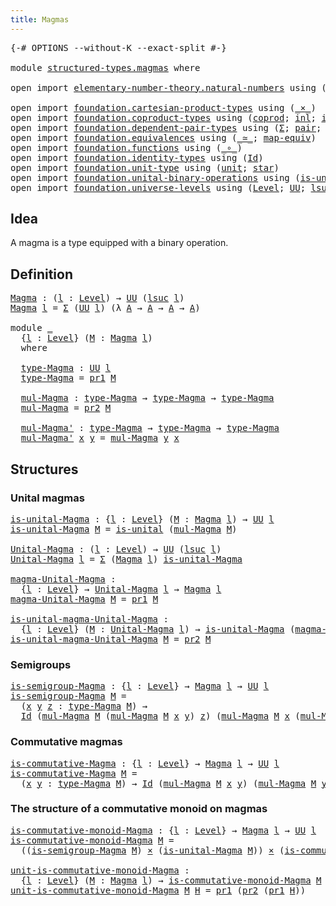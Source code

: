 ```yaml
---
title: Magmas
---
```


<pre class="Agda"><a id="32" class="Symbol">{-#</a> <a id="36" class="Keyword">OPTIONS</a> <a id="44" class="Pragma">--without-K</a> <a id="56" class="Pragma">--exact-split</a> <a id="70" class="Symbol">#-}</a>

<a id="75" class="Keyword">module</a> <a id="82" href="structured-types.magmas.html" class="Module">structured-types.magmas</a> <a id="106" class="Keyword">where</a>

<a id="113" class="Keyword">open</a> <a id="118" class="Keyword">import</a> <a id="125" href="elementary-number-theory.natural-numbers.html" class="Module">elementary-number-theory.natural-numbers</a> <a id="166" class="Keyword">using</a> <a id="172" class="Symbol">(</a><a id="173" href="elementary-number-theory.natural-numbers.html#1458" class="Datatype">ℕ</a><a id="174" class="Symbol">;</a> <a id="176" href="elementary-number-theory.natural-numbers.html#1479" class="InductiveConstructor">zero-ℕ</a><a id="182" class="Symbol">;</a> <a id="184" href="elementary-number-theory.natural-numbers.html#1492" class="InductiveConstructor">succ-ℕ</a><a id="190" class="Symbol">)</a>

<a id="193" class="Keyword">open</a> <a id="198" class="Keyword">import</a> <a id="205" href="foundation.cartesian-product-types.html" class="Module">foundation.cartesian-product-types</a> <a id="240" class="Keyword">using</a> <a id="246" class="Symbol">(</a><a id="247" href="foundation-core.cartesian-product-types.html#590" class="Function Operator">_×_</a><a id="250" class="Symbol">)</a>
<a id="252" class="Keyword">open</a> <a id="257" class="Keyword">import</a> <a id="264" href="foundation.coproduct-types.html" class="Module">foundation.coproduct-types</a> <a id="291" class="Keyword">using</a> <a id="297" class="Symbol">(</a><a id="298" href="foundation.coproduct-types.html#1182" class="Datatype">coprod</a><a id="304" class="Symbol">;</a> <a id="306" href="foundation.coproduct-types.html#1253" class="InductiveConstructor">inl</a><a id="309" class="Symbol">;</a> <a id="311" href="foundation.coproduct-types.html#1276" class="InductiveConstructor">inr</a><a id="314" class="Symbol">)</a>
<a id="316" class="Keyword">open</a> <a id="321" class="Keyword">import</a> <a id="328" href="foundation.dependent-pair-types.html" class="Module">foundation.dependent-pair-types</a> <a id="360" class="Keyword">using</a> <a id="366" class="Symbol">(</a><a id="367" href="foundation-core.dependent-pair-types.html#515" class="Record">Σ</a><a id="368" class="Symbol">;</a> <a id="370" href="foundation-core.dependent-pair-types.html#588" class="InductiveConstructor">pair</a><a id="374" class="Symbol">;</a> <a id="376" href="foundation-core.dependent-pair-types.html#605" class="Field">pr1</a><a id="379" class="Symbol">;</a> <a id="381" href="foundation-core.dependent-pair-types.html#617" class="Field">pr2</a><a id="384" class="Symbol">)</a>
<a id="386" class="Keyword">open</a> <a id="391" class="Keyword">import</a> <a id="398" href="foundation.equivalences.html" class="Module">foundation.equivalences</a> <a id="422" class="Keyword">using</a> <a id="428" class="Symbol">(</a><a id="429" href="foundation-core.equivalences.html#1621" class="Function Operator">_≃_</a><a id="432" class="Symbol">;</a> <a id="434" href="foundation-core.equivalences.html#1821" class="Function">map-equiv</a><a id="443" class="Symbol">)</a>
<a id="445" class="Keyword">open</a> <a id="450" class="Keyword">import</a> <a id="457" href="foundation.functions.html" class="Module">foundation.functions</a> <a id="478" class="Keyword">using</a> <a id="484" class="Symbol">(</a><a id="485" href="foundation-core.functions.html#420" class="Function Operator">_∘_</a><a id="488" class="Symbol">)</a>
<a id="490" class="Keyword">open</a> <a id="495" class="Keyword">import</a> <a id="502" href="foundation.identity-types.html" class="Module">foundation.identity-types</a> <a id="528" class="Keyword">using</a> <a id="534" class="Symbol">(</a><a id="535" href="foundation-core.identity-types.html#1767" class="Datatype">Id</a><a id="537" class="Symbol">)</a>
<a id="539" class="Keyword">open</a> <a id="544" class="Keyword">import</a> <a id="551" href="foundation.unit-type.html" class="Module">foundation.unit-type</a> <a id="572" class="Keyword">using</a> <a id="578" class="Symbol">(</a><a id="579" href="foundation.unit-type.html#1084" class="Datatype">unit</a><a id="583" class="Symbol">;</a> <a id="585" href="foundation.unit-type.html#1108" class="InductiveConstructor">star</a><a id="589" class="Symbol">)</a>
<a id="591" class="Keyword">open</a> <a id="596" class="Keyword">import</a> <a id="603" href="foundation.unital-binary-operations.html" class="Module">foundation.unital-binary-operations</a> <a id="639" class="Keyword">using</a> <a id="645" class="Symbol">(</a><a id="646" href="foundation.unital-binary-operations.html#1341" class="Function">is-unital</a><a id="655" class="Symbol">)</a>
<a id="657" class="Keyword">open</a> <a id="662" class="Keyword">import</a> <a id="669" href="foundation.universe-levels.html" class="Module">foundation.universe-levels</a> <a id="696" class="Keyword">using</a> <a id="702" class="Symbol">(</a><a id="703" href="Agda.Primitive.html#597" class="Postulate">Level</a><a id="708" class="Symbol">;</a> <a id="710" href="foundation-core.universe-levels.html#235" class="Primitive">UU</a><a id="712" class="Symbol">;</a> <a id="714" href="Agda.Primitive.html#780" class="Primitive">lsuc</a><a id="718" class="Symbol">)</a>
</pre>
## Idea

A magma is a type equipped with a binary operation.

## Definition

<pre class="Agda"><a id="Magma"></a><a id="810" href="structured-types.magmas.html#810" class="Function">Magma</a> <a id="816" class="Symbol">:</a> <a id="818" class="Symbol">(</a><a id="819" href="structured-types.magmas.html#819" class="Bound">l</a> <a id="821" class="Symbol">:</a> <a id="823" href="Agda.Primitive.html#597" class="Postulate">Level</a><a id="828" class="Symbol">)</a> <a id="830" class="Symbol">→</a> <a id="832" href="foundation-core.universe-levels.html#235" class="Primitive">UU</a> <a id="835" class="Symbol">(</a><a id="836" href="Agda.Primitive.html#780" class="Primitive">lsuc</a> <a id="841" href="structured-types.magmas.html#819" class="Bound">l</a><a id="842" class="Symbol">)</a>
<a id="844" href="structured-types.magmas.html#810" class="Function">Magma</a> <a id="850" href="structured-types.magmas.html#850" class="Bound">l</a> <a id="852" class="Symbol">=</a> <a id="854" href="foundation-core.dependent-pair-types.html#515" class="Record">Σ</a> <a id="856" class="Symbol">(</a><a id="857" href="foundation-core.universe-levels.html#235" class="Primitive">UU</a> <a id="860" href="structured-types.magmas.html#850" class="Bound">l</a><a id="861" class="Symbol">)</a> <a id="863" class="Symbol">(λ</a> <a id="866" href="structured-types.magmas.html#866" class="Bound">A</a> <a id="868" class="Symbol">→</a> <a id="870" href="structured-types.magmas.html#866" class="Bound">A</a> <a id="872" class="Symbol">→</a> <a id="874" href="structured-types.magmas.html#866" class="Bound">A</a> <a id="876" class="Symbol">→</a> <a id="878" href="structured-types.magmas.html#866" class="Bound">A</a><a id="879" class="Symbol">)</a>

<a id="882" class="Keyword">module</a> <a id="889" href="structured-types.magmas.html#889" class="Module">_</a>
  <a id="893" class="Symbol">{</a><a id="894" href="structured-types.magmas.html#894" class="Bound">l</a> <a id="896" class="Symbol">:</a> <a id="898" href="Agda.Primitive.html#597" class="Postulate">Level</a><a id="903" class="Symbol">}</a> <a id="905" class="Symbol">(</a><a id="906" href="structured-types.magmas.html#906" class="Bound">M</a> <a id="908" class="Symbol">:</a> <a id="910" href="structured-types.magmas.html#810" class="Function">Magma</a> <a id="916" href="structured-types.magmas.html#894" class="Bound">l</a><a id="917" class="Symbol">)</a>
  <a id="921" class="Keyword">where</a>
  
  <a id="932" href="structured-types.magmas.html#932" class="Function">type-Magma</a> <a id="943" class="Symbol">:</a> <a id="945" href="foundation-core.universe-levels.html#235" class="Primitive">UU</a> <a id="948" href="structured-types.magmas.html#894" class="Bound">l</a>
  <a id="952" href="structured-types.magmas.html#932" class="Function">type-Magma</a> <a id="963" class="Symbol">=</a> <a id="965" href="foundation-core.dependent-pair-types.html#605" class="Field">pr1</a> <a id="969" href="structured-types.magmas.html#906" class="Bound">M</a>
  
  <a id="976" href="structured-types.magmas.html#976" class="Function">mul-Magma</a> <a id="986" class="Symbol">:</a> <a id="988" href="structured-types.magmas.html#932" class="Function">type-Magma</a> <a id="999" class="Symbol">→</a> <a id="1001" href="structured-types.magmas.html#932" class="Function">type-Magma</a> <a id="1012" class="Symbol">→</a> <a id="1014" href="structured-types.magmas.html#932" class="Function">type-Magma</a>
  <a id="1027" href="structured-types.magmas.html#976" class="Function">mul-Magma</a> <a id="1037" class="Symbol">=</a> <a id="1039" href="foundation-core.dependent-pair-types.html#617" class="Field">pr2</a> <a id="1043" href="structured-types.magmas.html#906" class="Bound">M</a>
  
  <a id="1050" href="structured-types.magmas.html#1050" class="Function">mul-Magma&#39;</a> <a id="1061" class="Symbol">:</a> <a id="1063" href="structured-types.magmas.html#932" class="Function">type-Magma</a> <a id="1074" class="Symbol">→</a> <a id="1076" href="structured-types.magmas.html#932" class="Function">type-Magma</a> <a id="1087" class="Symbol">→</a> <a id="1089" href="structured-types.magmas.html#932" class="Function">type-Magma</a>
  <a id="1102" href="structured-types.magmas.html#1050" class="Function">mul-Magma&#39;</a> <a id="1113" href="structured-types.magmas.html#1113" class="Bound">x</a> <a id="1115" href="structured-types.magmas.html#1115" class="Bound">y</a> <a id="1117" class="Symbol">=</a> <a id="1119" href="structured-types.magmas.html#976" class="Function">mul-Magma</a> <a id="1129" href="structured-types.magmas.html#1115" class="Bound">y</a> <a id="1131" href="structured-types.magmas.html#1113" class="Bound">x</a>
</pre>
## Structures

### Unital magmas

<pre class="Agda"><a id="is-unital-Magma"></a><a id="1180" href="structured-types.magmas.html#1180" class="Function">is-unital-Magma</a> <a id="1196" class="Symbol">:</a> <a id="1198" class="Symbol">{</a><a id="1199" href="structured-types.magmas.html#1199" class="Bound">l</a> <a id="1201" class="Symbol">:</a> <a id="1203" href="Agda.Primitive.html#597" class="Postulate">Level</a><a id="1208" class="Symbol">}</a> <a id="1210" class="Symbol">(</a><a id="1211" href="structured-types.magmas.html#1211" class="Bound">M</a> <a id="1213" class="Symbol">:</a> <a id="1215" href="structured-types.magmas.html#810" class="Function">Magma</a> <a id="1221" href="structured-types.magmas.html#1199" class="Bound">l</a><a id="1222" class="Symbol">)</a> <a id="1224" class="Symbol">→</a> <a id="1226" href="foundation-core.universe-levels.html#235" class="Primitive">UU</a> <a id="1229" href="structured-types.magmas.html#1199" class="Bound">l</a>
<a id="1231" href="structured-types.magmas.html#1180" class="Function">is-unital-Magma</a> <a id="1247" href="structured-types.magmas.html#1247" class="Bound">M</a> <a id="1249" class="Symbol">=</a> <a id="1251" href="foundation.unital-binary-operations.html#1341" class="Function">is-unital</a> <a id="1261" class="Symbol">(</a><a id="1262" href="structured-types.magmas.html#976" class="Function">mul-Magma</a> <a id="1272" href="structured-types.magmas.html#1247" class="Bound">M</a><a id="1273" class="Symbol">)</a>

<a id="Unital-Magma"></a><a id="1276" href="structured-types.magmas.html#1276" class="Function">Unital-Magma</a> <a id="1289" class="Symbol">:</a> <a id="1291" class="Symbol">(</a><a id="1292" href="structured-types.magmas.html#1292" class="Bound">l</a> <a id="1294" class="Symbol">:</a> <a id="1296" href="Agda.Primitive.html#597" class="Postulate">Level</a><a id="1301" class="Symbol">)</a> <a id="1303" class="Symbol">→</a> <a id="1305" href="foundation-core.universe-levels.html#235" class="Primitive">UU</a> <a id="1308" class="Symbol">(</a><a id="1309" href="Agda.Primitive.html#780" class="Primitive">lsuc</a> <a id="1314" href="structured-types.magmas.html#1292" class="Bound">l</a><a id="1315" class="Symbol">)</a>
<a id="1317" href="structured-types.magmas.html#1276" class="Function">Unital-Magma</a> <a id="1330" href="structured-types.magmas.html#1330" class="Bound">l</a> <a id="1332" class="Symbol">=</a> <a id="1334" href="foundation-core.dependent-pair-types.html#515" class="Record">Σ</a> <a id="1336" class="Symbol">(</a><a id="1337" href="structured-types.magmas.html#810" class="Function">Magma</a> <a id="1343" href="structured-types.magmas.html#1330" class="Bound">l</a><a id="1344" class="Symbol">)</a> <a id="1346" href="structured-types.magmas.html#1180" class="Function">is-unital-Magma</a>

<a id="magma-Unital-Magma"></a><a id="1363" href="structured-types.magmas.html#1363" class="Function">magma-Unital-Magma</a> <a id="1382" class="Symbol">:</a>
  <a id="1386" class="Symbol">{</a><a id="1387" href="structured-types.magmas.html#1387" class="Bound">l</a> <a id="1389" class="Symbol">:</a> <a id="1391" href="Agda.Primitive.html#597" class="Postulate">Level</a><a id="1396" class="Symbol">}</a> <a id="1398" class="Symbol">→</a> <a id="1400" href="structured-types.magmas.html#1276" class="Function">Unital-Magma</a> <a id="1413" href="structured-types.magmas.html#1387" class="Bound">l</a> <a id="1415" class="Symbol">→</a> <a id="1417" href="structured-types.magmas.html#810" class="Function">Magma</a> <a id="1423" href="structured-types.magmas.html#1387" class="Bound">l</a>
<a id="1425" href="structured-types.magmas.html#1363" class="Function">magma-Unital-Magma</a> <a id="1444" href="structured-types.magmas.html#1444" class="Bound">M</a> <a id="1446" class="Symbol">=</a> <a id="1448" href="foundation-core.dependent-pair-types.html#605" class="Field">pr1</a> <a id="1452" href="structured-types.magmas.html#1444" class="Bound">M</a>
  
<a id="is-unital-magma-Unital-Magma"></a><a id="1457" href="structured-types.magmas.html#1457" class="Function">is-unital-magma-Unital-Magma</a> <a id="1486" class="Symbol">:</a>
  <a id="1490" class="Symbol">{</a><a id="1491" href="structured-types.magmas.html#1491" class="Bound">l</a> <a id="1493" class="Symbol">:</a> <a id="1495" href="Agda.Primitive.html#597" class="Postulate">Level</a><a id="1500" class="Symbol">}</a> <a id="1502" class="Symbol">(</a><a id="1503" href="structured-types.magmas.html#1503" class="Bound">M</a> <a id="1505" class="Symbol">:</a> <a id="1507" href="structured-types.magmas.html#1276" class="Function">Unital-Magma</a> <a id="1520" href="structured-types.magmas.html#1491" class="Bound">l</a><a id="1521" class="Symbol">)</a> <a id="1523" class="Symbol">→</a> <a id="1525" href="structured-types.magmas.html#1180" class="Function">is-unital-Magma</a> <a id="1541" class="Symbol">(</a><a id="1542" href="structured-types.magmas.html#1363" class="Function">magma-Unital-Magma</a> <a id="1561" href="structured-types.magmas.html#1503" class="Bound">M</a><a id="1562" class="Symbol">)</a>
<a id="1564" href="structured-types.magmas.html#1457" class="Function">is-unital-magma-Unital-Magma</a> <a id="1593" href="structured-types.magmas.html#1593" class="Bound">M</a> <a id="1595" class="Symbol">=</a> <a id="1597" href="foundation-core.dependent-pair-types.html#617" class="Field">pr2</a> <a id="1601" href="structured-types.magmas.html#1593" class="Bound">M</a>
</pre>
### Semigroups

<pre class="Agda"><a id="is-semigroup-Magma"></a><a id="1632" href="structured-types.magmas.html#1632" class="Function">is-semigroup-Magma</a> <a id="1651" class="Symbol">:</a> <a id="1653" class="Symbol">{</a><a id="1654" href="structured-types.magmas.html#1654" class="Bound">l</a> <a id="1656" class="Symbol">:</a> <a id="1658" href="Agda.Primitive.html#597" class="Postulate">Level</a><a id="1663" class="Symbol">}</a> <a id="1665" class="Symbol">→</a> <a id="1667" href="structured-types.magmas.html#810" class="Function">Magma</a> <a id="1673" href="structured-types.magmas.html#1654" class="Bound">l</a> <a id="1675" class="Symbol">→</a> <a id="1677" href="foundation-core.universe-levels.html#235" class="Primitive">UU</a> <a id="1680" href="structured-types.magmas.html#1654" class="Bound">l</a>
<a id="1682" href="structured-types.magmas.html#1632" class="Function">is-semigroup-Magma</a> <a id="1701" href="structured-types.magmas.html#1701" class="Bound">M</a> <a id="1703" class="Symbol">=</a>
  <a id="1707" class="Symbol">(</a><a id="1708" href="structured-types.magmas.html#1708" class="Bound">x</a> <a id="1710" href="structured-types.magmas.html#1710" class="Bound">y</a> <a id="1712" href="structured-types.magmas.html#1712" class="Bound">z</a> <a id="1714" class="Symbol">:</a> <a id="1716" href="structured-types.magmas.html#932" class="Function">type-Magma</a> <a id="1727" href="structured-types.magmas.html#1701" class="Bound">M</a><a id="1728" class="Symbol">)</a> <a id="1730" class="Symbol">→</a>
  <a id="1734" href="foundation-core.identity-types.html#1767" class="Datatype">Id</a> <a id="1737" class="Symbol">(</a><a id="1738" href="structured-types.magmas.html#976" class="Function">mul-Magma</a> <a id="1748" href="structured-types.magmas.html#1701" class="Bound">M</a> <a id="1750" class="Symbol">(</a><a id="1751" href="structured-types.magmas.html#976" class="Function">mul-Magma</a> <a id="1761" href="structured-types.magmas.html#1701" class="Bound">M</a> <a id="1763" href="structured-types.magmas.html#1708" class="Bound">x</a> <a id="1765" href="structured-types.magmas.html#1710" class="Bound">y</a><a id="1766" class="Symbol">)</a> <a id="1768" href="structured-types.magmas.html#1712" class="Bound">z</a><a id="1769" class="Symbol">)</a> <a id="1771" class="Symbol">(</a><a id="1772" href="structured-types.magmas.html#976" class="Function">mul-Magma</a> <a id="1782" href="structured-types.magmas.html#1701" class="Bound">M</a> <a id="1784" href="structured-types.magmas.html#1708" class="Bound">x</a> <a id="1786" class="Symbol">(</a><a id="1787" href="structured-types.magmas.html#976" class="Function">mul-Magma</a> <a id="1797" href="structured-types.magmas.html#1701" class="Bound">M</a> <a id="1799" href="structured-types.magmas.html#1710" class="Bound">y</a> <a id="1801" href="structured-types.magmas.html#1712" class="Bound">z</a><a id="1802" class="Symbol">))</a>
</pre>
### Commutative magmas

<pre class="Agda"><a id="is-commutative-Magma"></a><a id="1842" href="structured-types.magmas.html#1842" class="Function">is-commutative-Magma</a> <a id="1863" class="Symbol">:</a> <a id="1865" class="Symbol">{</a><a id="1866" href="structured-types.magmas.html#1866" class="Bound">l</a> <a id="1868" class="Symbol">:</a> <a id="1870" href="Agda.Primitive.html#597" class="Postulate">Level</a><a id="1875" class="Symbol">}</a> <a id="1877" class="Symbol">→</a> <a id="1879" href="structured-types.magmas.html#810" class="Function">Magma</a> <a id="1885" href="structured-types.magmas.html#1866" class="Bound">l</a> <a id="1887" class="Symbol">→</a> <a id="1889" href="foundation-core.universe-levels.html#235" class="Primitive">UU</a> <a id="1892" href="structured-types.magmas.html#1866" class="Bound">l</a>
<a id="1894" href="structured-types.magmas.html#1842" class="Function">is-commutative-Magma</a> <a id="1915" href="structured-types.magmas.html#1915" class="Bound">M</a> <a id="1917" class="Symbol">=</a>
  <a id="1921" class="Symbol">(</a><a id="1922" href="structured-types.magmas.html#1922" class="Bound">x</a> <a id="1924" href="structured-types.magmas.html#1924" class="Bound">y</a> <a id="1926" class="Symbol">:</a> <a id="1928" href="structured-types.magmas.html#932" class="Function">type-Magma</a> <a id="1939" href="structured-types.magmas.html#1915" class="Bound">M</a><a id="1940" class="Symbol">)</a> <a id="1942" class="Symbol">→</a> <a id="1944" href="foundation-core.identity-types.html#1767" class="Datatype">Id</a> <a id="1947" class="Symbol">(</a><a id="1948" href="structured-types.magmas.html#976" class="Function">mul-Magma</a> <a id="1958" href="structured-types.magmas.html#1915" class="Bound">M</a> <a id="1960" href="structured-types.magmas.html#1922" class="Bound">x</a> <a id="1962" href="structured-types.magmas.html#1924" class="Bound">y</a><a id="1963" class="Symbol">)</a> <a id="1965" class="Symbol">(</a><a id="1966" href="structured-types.magmas.html#976" class="Function">mul-Magma</a> <a id="1976" href="structured-types.magmas.html#1915" class="Bound">M</a> <a id="1978" href="structured-types.magmas.html#1924" class="Bound">y</a> <a id="1980" href="structured-types.magmas.html#1922" class="Bound">x</a><a id="1981" class="Symbol">)</a>
</pre>
### The structure of a commutative monoid on magmas

<pre class="Agda"><a id="is-commutative-monoid-Magma"></a><a id="2049" href="structured-types.magmas.html#2049" class="Function">is-commutative-monoid-Magma</a> <a id="2077" class="Symbol">:</a> <a id="2079" class="Symbol">{</a><a id="2080" href="structured-types.magmas.html#2080" class="Bound">l</a> <a id="2082" class="Symbol">:</a> <a id="2084" href="Agda.Primitive.html#597" class="Postulate">Level</a><a id="2089" class="Symbol">}</a> <a id="2091" class="Symbol">→</a> <a id="2093" href="structured-types.magmas.html#810" class="Function">Magma</a> <a id="2099" href="structured-types.magmas.html#2080" class="Bound">l</a> <a id="2101" class="Symbol">→</a> <a id="2103" href="foundation-core.universe-levels.html#235" class="Primitive">UU</a> <a id="2106" href="structured-types.magmas.html#2080" class="Bound">l</a>
<a id="2108" href="structured-types.magmas.html#2049" class="Function">is-commutative-monoid-Magma</a> <a id="2136" href="structured-types.magmas.html#2136" class="Bound">M</a> <a id="2138" class="Symbol">=</a>
  <a id="2142" class="Symbol">((</a><a id="2144" href="structured-types.magmas.html#1632" class="Function">is-semigroup-Magma</a> <a id="2163" href="structured-types.magmas.html#2136" class="Bound">M</a><a id="2164" class="Symbol">)</a> <a id="2166" href="foundation-core.cartesian-product-types.html#590" class="Function Operator">×</a> <a id="2168" class="Symbol">(</a><a id="2169" href="structured-types.magmas.html#1180" class="Function">is-unital-Magma</a> <a id="2185" href="structured-types.magmas.html#2136" class="Bound">M</a><a id="2186" class="Symbol">))</a> <a id="2189" href="foundation-core.cartesian-product-types.html#590" class="Function Operator">×</a> <a id="2191" class="Symbol">(</a><a id="2192" href="structured-types.magmas.html#1842" class="Function">is-commutative-Magma</a> <a id="2213" href="structured-types.magmas.html#2136" class="Bound">M</a><a id="2214" class="Symbol">)</a>

<a id="unit-is-commutative-monoid-Magma"></a><a id="2217" href="structured-types.magmas.html#2217" class="Function">unit-is-commutative-monoid-Magma</a> <a id="2250" class="Symbol">:</a>
  <a id="2254" class="Symbol">{</a><a id="2255" href="structured-types.magmas.html#2255" class="Bound">l</a> <a id="2257" class="Symbol">:</a> <a id="2259" href="Agda.Primitive.html#597" class="Postulate">Level</a><a id="2264" class="Symbol">}</a> <a id="2266" class="Symbol">(</a><a id="2267" href="structured-types.magmas.html#2267" class="Bound">M</a> <a id="2269" class="Symbol">:</a> <a id="2271" href="structured-types.magmas.html#810" class="Function">Magma</a> <a id="2277" href="structured-types.magmas.html#2255" class="Bound">l</a><a id="2278" class="Symbol">)</a> <a id="2280" class="Symbol">→</a> <a id="2282" href="structured-types.magmas.html#2049" class="Function">is-commutative-monoid-Magma</a> <a id="2310" href="structured-types.magmas.html#2267" class="Bound">M</a> <a id="2312" class="Symbol">→</a> <a id="2314" href="structured-types.magmas.html#932" class="Function">type-Magma</a> <a id="2325" href="structured-types.magmas.html#2267" class="Bound">M</a>
<a id="2327" href="structured-types.magmas.html#2217" class="Function">unit-is-commutative-monoid-Magma</a> <a id="2360" href="structured-types.magmas.html#2360" class="Bound">M</a> <a id="2362" href="structured-types.magmas.html#2362" class="Bound">H</a> <a id="2364" class="Symbol">=</a> <a id="2366" href="foundation-core.dependent-pair-types.html#605" class="Field">pr1</a> <a id="2370" class="Symbol">(</a><a id="2371" href="foundation-core.dependent-pair-types.html#617" class="Field">pr2</a> <a id="2375" class="Symbol">(</a><a id="2376" href="foundation-core.dependent-pair-types.html#605" class="Field">pr1</a> <a id="2380" href="structured-types.magmas.html#2362" class="Bound">H</a><a id="2381" class="Symbol">))</a>
</pre>